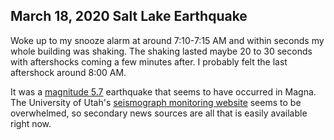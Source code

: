 ## March 18, 2020 Salt Lake Earthquake
Woke up to my snooze alarm at around 7:10-7:15 AM and within seconds my whole building was shaking. The shaking lasted maybe 20 to 30 seconds with aftershocks coming a few minutes after. I probably felt the last aftershock around 8:00 AM. 

It was a [magnitude 5.7][sl] earthquake that seems to have occurred in Magna. The University of Utah's [seismograph monitoring website][uu] seems to be overwhelmed, so secondary news sources are all that is easily available right now.

[sl]: https://www.sltrib.com/news/2020/03/18/earthquake-hits-utahs/
[uu]: https://quake.utah.edu